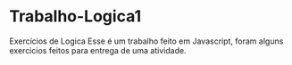 # Trabalho-Logica1
Exercícios de Logica 
Esse é um trabalho feito em Javascript, foram alguns exercicios feitos para entrega de uma atividade.
